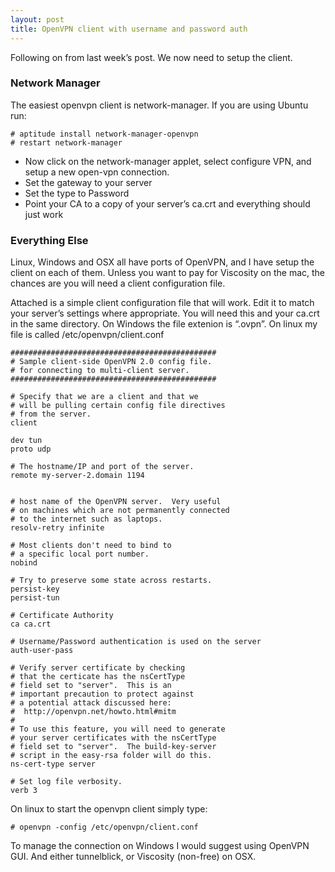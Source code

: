 ```yaml
---
layout: post
title: OpenVPN client with username and password auth
---
```


Following on from last week’s post. We now need to setup the client.

### Network Manager
The easiest openvpn client is network-manager. If you are using Ubuntu run:

```source
# aptitude install network-manager-openvpn
# restart network-manager
```

* Now click on the network-manager applet, select configure VPN, and setup a new open-vpn connection.
* Set the gateway to your server
* Set the type to Password
* Point your CA to a copy of your server’s ca.crt and everything should just work

### Everything Else
Linux, Windows and OSX all have ports of OpenVPN, and I have setup the client on each of them. Unless you want to pay for Viscosity on the mac, the chances are you will need a client configuration file.

Attached is a simple client configuration file that will work. Edit it to match your server’s settings where appropriate. You will need this and your ca.crt in the same directory. On Windows the file extenion is “.ovpn”. On linux my file is called /etc/openvpn/client.conf

```
##############################################
# Sample client-side OpenVPN 2.0 config file.
# for connecting to multi-client server. 
##############################################

# Specify that we are a client and that we
# will be pulling certain config file directives
# from the server.
client

dev tun
proto udp

# The hostname/IP and port of the server.
remote my-server-2.domain 1194


# host name of the OpenVPN server.  Very useful
# on machines which are not permanently connected
# to the internet such as laptops.
resolv-retry infinite

# Most clients don't need to bind to
# a specific local port number.
nobind

# Try to preserve some state across restarts.
persist-key
persist-tun

# Certificate Authority
ca ca.crt

# Username/Password authentication is used on the server
auth-user-pass

# Verify server certificate by checking
# that the certicate has the nsCertType
# field set to "server".  This is an
# important precaution to protect against
# a potential attack discussed here:
#  http://openvpn.net/howto.html#mitm
#
# To use this feature, you will need to generate
# your server certificates with the nsCertType
# field set to "server".  The build-key-server
# script in the easy-rsa folder will do this.
ns-cert-type server

# Set log file verbosity.
verb 3
```

On linux to start the openvpn client simply type:
```shell
# openvpn -config /etc/openvpn/client.conf
```

To manage the connection on Windows I would suggest using OpenVPN GUI. And either tunnelblick, or Viscosity (non-free) on OSX.
